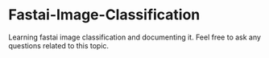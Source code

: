 # Fastai-Image-Classification
Learning fastai image classification and documenting it. Feel free to ask any questions related to this topic.
